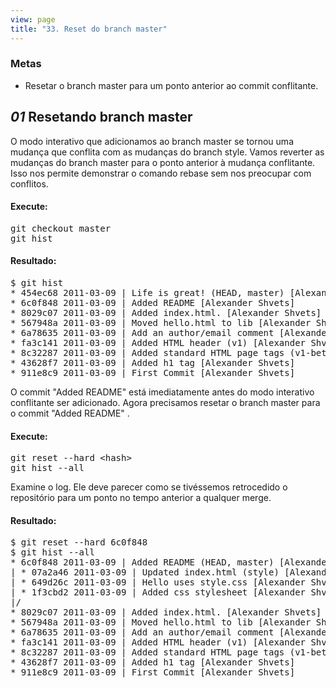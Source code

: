 ```yaml
---
view: page
title: "33. Reset do branch master"
---
```


<h3>Metas</h3>

<ul><li>Resetar o branch master para um ponto anterior ao commit conflitante.</li></ul>

<h2><em>01</em> Resetando branch master</h2>

<p> O modo interativo que adicionamos ao branch master se tornou uma mudança que conflita com as mudanças do branch style. Vamos reverter as mudanças do branch master para o ponto anterior à mudança conflitante. Isso nos permite demonstrar o comando rebase sem nos preocupar com conflitos.</p>

<h4 class="h4-pre">Execute:</h4>

<pre class="instructions">git checkout master
git hist</pre>

<h4 class="h4-pre">Resultado:</h4>

<pre class="sample">$ git hist
* 454ec68 2011-03-09 | Life is great! (HEAD, master) [Alexander Shvets]
* 6c0f848 2011-03-09 | Added README [Alexander Shvets]
* 8029c07 2011-03-09 | Added index.html. [Alexander Shvets]
* 567948a 2011-03-09 | Moved hello.html to lib [Alexander Shvets]
* 6a78635 2011-03-09 | Add an author/email comment [Alexander Shvets]
* fa3c141 2011-03-09 | Added HTML header (v1) [Alexander Shvets]
* 8c32287 2011-03-09 | Added standard HTML page tags (v1-beta) [Alexander Shvets]
* 43628f7 2011-03-09 | Added h1 tag [Alexander Shvets]
* 911e8c9 2011-03-09 | First Commit [Alexander Shvets]</pre>

<p>O commit "Added <span class="caps">README</span>" está imediatamente antes do modo interativo conflitante ser adicionado. Agora precisamos resetar o branch master para o commit "Added <span class="caps">README</span>" .</p>
<h4 class="h4-pre">Execute:</h4>

<pre class="instructions">git reset --hard &lt;hash&gt;
git hist --all</pre>

<p>Examine o log. Ele deve parecer como se tivéssemos retrocedido o repositório para um ponto no tempo anterior a qualquer merge.</p>

<h4 class="h4-pre">Resultado:</h4>

<pre class="sample">$ git reset --hard 6c0f848
$ git hist --all
* 6c0f848 2011-03-09 | Added README (HEAD, master) [Alexander Shvets]
| * 07a2a46 2011-03-09 | Updated index.html (style) [Alexander Shvets]
| * 649d26c 2011-03-09 | Hello uses style.css [Alexander Shvets]
| * 1f3cbd2 2011-03-09 | Added css stylesheet [Alexander Shvets]
|/  
* 8029c07 2011-03-09 | Added index.html. [Alexander Shvets]
* 567948a 2011-03-09 | Moved hello.html to lib [Alexander Shvets]
* 6a78635 2011-03-09 | Add an author/email comment [Alexander Shvets]
* fa3c141 2011-03-09 | Added HTML header (v1) [Alexander Shvets]
* 8c32287 2011-03-09 | Added standard HTML page tags (v1-beta) [Alexander Shvets]
* 43628f7 2011-03-09 | Added h1 tag [Alexander Shvets]
* 911e8c9 2011-03-09 | First Commit [Alexander Shvets]</pre>
